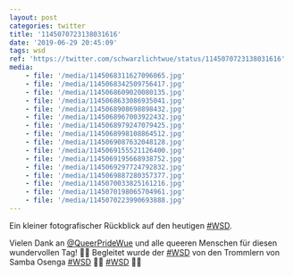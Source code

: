 ```yaml
---
layout: post
categories: twitter
title: '1145070723138031616'
date: '2019-06-29 20:45:09'
tags: wsd
ref: 'https://twitter.com/schwarzlichtwue/status/1145070723138031616'
media:
    - file: '/media/1145068311627096065.jpg'
    - file: '/media/1145068342509756417.jpg'
    - file: '/media/1145068609020080135.jpg'
    - file: '/media/1145068633086935041.jpg'
    - file: '/media/1145068908698898432.jpg'
    - file: '/media/1145068967003922432.jpg'
    - file: '/media/1145068979247079425.jpg'
    - file: '/media/1145068998108864512.jpg'
    - file: '/media/1145069087632048128.jpg'
    - file: '/media/1145069155521126400.jpg'
    - file: '/media/1145069195668938752.jpg'
    - file: '/media/1145069297724792832.jpg'
    - file: '/media/1145069887280357377.jpg'
    - file: '/media/1145070033825161216.jpg'
    - file: '/media/1145070198065704961.jpg'
    - file: '/media/1145070223990693888.jpg'
---
```

Ein kleiner fotografischer Rückblick auf den heutigen [#WSD](/t/wsd).

Vielen Dank an [@QueerPrideWue](https://twitter.com/QueerPrideWue) und alle queeren Menschen für diesen wundervollen Tag! 🏳️‍🌈 
Begleitet wurde der [#WSD](/t/wsd) von den Trommlern von Samba Osenga 
[#WSD](/t/wsd) 🏳️‍🌈 
[#WSD](/t/wsd) 🏳️‍🌈 
